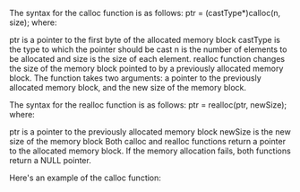 The syntax for the calloc function is as follows: ptr = (castType*)calloc(n, size); where:

ptr is a pointer to the first byte of the allocated memory block
castType is the type to which the pointer should be cast
n is the number of elements to be allocated and size is the size of each element.
realloc function changes the size of the memory block pointed to by a previously allocated memory block. The function takes two arguments: a pointer to the previously allocated memory block, and the new size of the memory block.

The syntax for the realloc function is as follows: ptr = realloc(ptr, newSize); where:

ptr is a pointer to the previously allocated memory block
newSize is the new size of the memory block
Both calloc and realloc functions return a pointer to the allocated memory block. If the memory allocation fails, both functions return a NULL pointer.

Here's an example of the calloc function:
